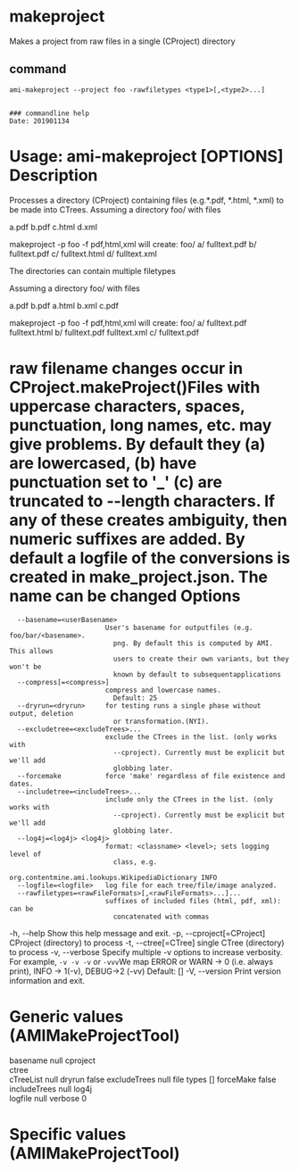 # makeproject

Makes a project from raw files in a single (CProject) directory

## command
```
ami-makeproject --project foo -rawfiletypes <type1>[,<type2>...]


### commandline help
Date: 201901134

```
Usage: ami-makeproject [OPTIONS]
Description
===========
Processes a directory (CProject) containing files (e.g.*.pdf, *.html, *.xml) to
be made into CTrees.
Assuming a directory foo/ with files

  a.pdf
  b.pdf
  c.html
  d.xml

makeproject -p foo -f pdf,html,xml
will create:
foo/
  a/
    fulltext.pdf
  b/
    fulltext.pdf
  c/
    fulltext.html
  d/
    fulltext.xml

The directories can contain multiple filetypes

Assuming a directory foo/ with files

  a.pdf
  b.pdf
  a.html
  b.xml
  c.pdf

makeproject -p foo -f pdf,html,xml
will create:
foo/
  a/
    fulltext.pdf
    fulltext.html
  b/
    fulltext.pdf
    fulltext.xml
  c/
    fulltext.pdf

raw filename changes occur in CProject.makeProject()Files with uppercase
characters, spaces, punctuation, long names, etc. may give problems. By default
they
(a) are lowercased,
(b) have punctuation set to '_'
(c) are truncated to --length characters.
 If any of these creates ambiguity, then numeric suffixes are added. By default
a logfile of the conversions is created in make_project.json. The name can be
changed
Options
=======
      --basename=<userBasename>
                            User's basename for outputfiles (e.g. foo/bar/<basename>.
                              png. By default this is computed by AMI. This allows
                              users to create their own variants, but they won't be
                              known by default to subsequentapplications
      --compress[=<compress>]
                            compress and lowercase names.
                              Default: 25
      --dryrun=<dryrun>     for testing runs a single phase without output, deletion
                              or transformation.(NYI).
      --excludetree=<excludeTrees>...
                            exclude the CTrees in the list. (only works with
                              --cproject). Currently must be explicit but we'll add
                              globbing later.
      --forcemake           force 'make' regardless of file existence and dates.
      --includetree=<includeTrees>...
                            include only the CTrees in the list. (only works with
                              --cproject). Currently must be explicit but we'll add
                              globbing later.
      --log4j=<log4j> <log4j>
                            format: <classname> <level>; sets logging level of
                              class, e.g.
                             org.contentmine.ami.lookups.WikipediaDictionary INFO
      --logfile=<logfile>   log file for each tree/file/image analyzed.
      --rawfiletypes=<rawFileFormats>[,<rawFileFormats>...]...
                            suffixes of included files (html, pdf, xml): can be
                              concatenated with commas
  -h, --help                Show this help message and exit.
  -p, --cproject[=CProject] CProject (directory) to process
  -t, --ctree[=CTree]       single CTree (directory) to process
  -v, --verbose             Specify multiple -v options to increase verbosity.
                            For example, `-v -v -v` or `-vvv`We map ERROR or WARN ->
                              0 (i.e. always print), INFO -> 1(-v), DEBUG->2 (-vv)
                              Default: []
  -V, --version             Print version information and exit.

Generic values (AMIMakeProjectTool)
================================
basename            null
cproject            
ctree               
cTreeList           null
dryrun              false
excludeTrees        null
file types          []
forceMake           false
includeTrees        null
log4j               
logfile             null
verbose             0

Specific values (AMIMakeProjectTool)
================================
```
